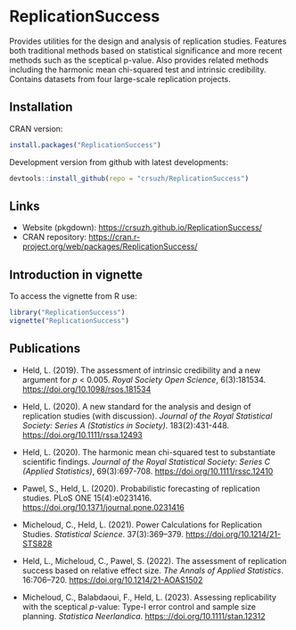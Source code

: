 # ReplicationSuccess

Provides utilities for the design and analysis of replication studies.
Features both traditional methods based on statistical significance and
more recent methods such as the sceptical p-value. Also provides related
methods including the harmonic mean chi-squared test and intrinsic credibility.
Contains datasets from four large-scale replication projects.

## Installation

CRAN version:
```r
install.packages("ReplicationSuccess")
```

Development version from github with latest developments:
```r
devtools::install_github(repo = "crsuzh/ReplicationSuccess")
```

## Links


- Website (pkgdown): https://crsuzh.github.io/ReplicationSuccess/
- CRAN repository: https://cran.r-project.org/web/packages/ReplicationSuccess/

## Introduction in vignette

To access the vignette from R use:
```r
library("ReplicationSuccess")
vignette("ReplicationSuccess")
```


## Publications

  - Held, L. (2019). The assessment of intrinsic credibility and a new argument
    for *p* < 0.005. *Royal Society Open Science*, 6(3):181534.
    <https://doi.org/10.1098/rsos.181534>
  
  - Held, L. (2020). A new standard for the analysis and design of replication
    studies (with discussion). *Journal of the Royal Statistical Society: Series
    A (Statistics in Society)*. 183(2):431-448.
    <https://doi.org/10.1111/rssa.12493>
  
  - Held, L. (2020). The harmonic mean chi-squared test to substantiate
    scientific findings. *Journal of the Royal Statistical Society: Series C
    (Applied Statistics)*, 69(3):697-708. <https://doi.org/10.1111/rssc.12410>

  - Pawel, S., Held, L. (2020). Probabilistic forecasting of replication
    studies. PLoS ONE 15(4):e0231416.
    <https://doi.org/10.1371/journal.pone.0231416>
    
  - Micheloud, C., Held, L. (2021). Power Calculations for Replication Studies.
    *Statistical Science*. 37(3):369–379. <https://doi.org/10.1214/21-STS828>
    
  - Held, L., Micheloud, C., Pawel, S. (2022). The assessment of replication
    success based on relative effect size. *The Annals of Applied Statistics*.
    16:706–720. <https://doi.org/10.1214/21-AOAS1502>
  
  - Micheloud, C., Balabdaoui, F., Held, L. (2023). Assessing replicability with
    the sceptical *p*-value: Type-I error control and sample size planning.
    *Statistica Neerlandica*. <https:://doi.org/10.1111/stan.12312>
